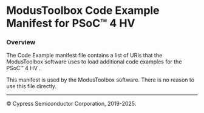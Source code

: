 # ModusToolbox Code Example Manifest for PSoC&trade; 4 HV 

### Overview
The Code Example manifest file contains a list of URIs that the ModusToolbox software uses to load additional code examples for the PSoC&trade; 4 HV .

This manifest is used by the ModusToolbox software. There is no reason to use this file directly.

---
© Cypress Semiconductor Corporation, 2019-2025.
